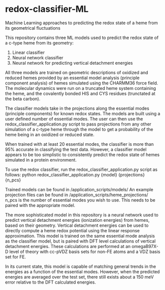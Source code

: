 # redox-classifier-ML
Machine Learning approaches to predicting the redox state of a heme from its geometrical fluctuations

This repository contains three ML models used to predict the redox state of a c-type heme from its geometry: 
  1) Linear classifier
  2) Neural network classifier
  3) Neural network for predicting vertical detachment energies

All three models are trained on geometric descriptions of oxidized and reduced hemes provided by an 
essential model analysis (principle component analysis) of hemes simulated using the CHARMM36 force field.
The molecular dynamics were run on a truncated heme system containing the heme, and the covalently bonded
HIS and CYS residues (trunctated at the beta carbon).

The classifier models take in the projections along the essential modes (principle components) for known 
redox states. The models are built using a user defined number of essential modes. The user can then use 
the redox_classifier_application.py script to pass projections from any other simulation of a c-type heme
through the model to get a probability of the heme being in an oxidized or reduced state.

When trained with at least 20 essential modes, the classifier is more than 95% accurate in classifying the 
test data. However, a classifier model appears to be too simplistic to consistently predict the redox state 
of hemes simulated in a protein environment.

To use the redox classifier, run the redox_classifier_application.py script as follows:
  python redox_classifier_application.py {model} {projections} {n_pcs}

Trained models can be found in /application_scripts/models/
An example projection files can be found in /application_scripts/heme_projections/
n_pcs is the number of essential modes you wish to use. This needs to be paired with the appropriate model.

The more sophisticated model in this repository is a neural network used to predict vertical detachment 
energies (ionization energies) from hemes, based on their geometry. Vertical detachment energies can be used
to directly compute a heme redox potential using the linear response approximation. This model is trained on 
the same essential mode analysis as the classifier model, but is paired with DFT level calculations of vertical
detachment energies. These calculations are performed at an omegaB97X-D level of theory with cc-pVDZ basis sets
for non-FE atoms and a VDZ basis set for FE.

In its current state, this model is capable of matching general trends in the energies as a function of the 
essential modes. However, when the predicted energies are averaged over the test set, there still exists about 
a 150 meV error relative to the DFT calculated energies.

